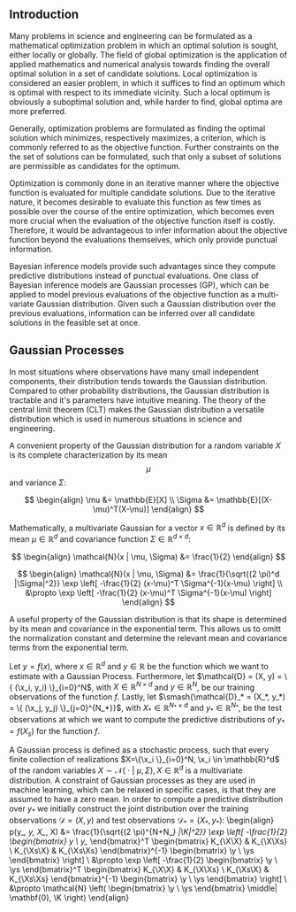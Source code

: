 <script type="text/x-mathjax-config">
MathJax.Hub.Config({
  CommonHTML: {
    scale: 130
  }
});
</script>
<script type="text/x-mathjax-config">
  MathJax.Hub.Config({
    tex2jax: {
      inlineMath: [ ['$','$'], ["\\(","\\)"] ],
      processEscapes: true
    }
  });
</script>
<script type="text/javascript" async
src="https://cdn.mathjax.org/mathjax/latest/MathJax.js?config=TeX-MML-AM_CHTML">
</script>


## Introduction

Many problems in science and engineering can be formulated as a mathematical optimization problem in which an optimal solution is sought, either locally or globally.
The field of global optimization is the application of applied mathematics and numerical analysis towards finding the overall optimal solution in a set of candidate solutions.
Local optimization is considered an easier problem, in which it suffices to find an optimum which is optimal with respect to its immediate vicinity.
Such a local optimum is obviously a suboptimal solution and, while harder to find, global optima are more preferred.

Generally, optimization problems are formulated as finding the optimal solution which minimizes, respectively maximizes, a criterion, which is commonly referred to as the objective function.
Further constraints on the the set of solutions can be formulated, such that only a subset of solutions are permissible as candidates for the optimum.

Optimization is commonly done in an iterative manner where the objective function is evaluated for multiple candidate solutions.
Due to the iterative nature, it becomes desirable to evaluate this function as few times as possible over the course of the entire optimization, which becomes even more crucial when the evaluation of the objective function itself is costly.
Therefore, it would be advantageous to infer information about the objective function beyond the evaluations themselves, which only provide punctual information.

Bayesian inference models provide such advantages since they compute predictive distributions instead of punctual evaluations.
One class of Bayesian inference models are Gaussian processes (GP), which can be applied to model previous evaluations of the objective function as a multi-variate Gaussian distribution.
Given such a Gaussian distribution over the previous evaluations, information can be inferred over all candidate solutions in the feasible set at once.

## Gaussian Processes

In most situations where observations have many small independent components, their distribution tends towards the Gaussian distribution.
Compared to other probability distributions, the Gaussian distribution is tractable and it's parameters have intuitive meaning.
The theory of the central limit theorem (CLT) makes the Gaussian distribution a versatile distribution which is used in numerous situations in science and engineering.

A convenient property of the Gaussian distribution for a random variable $X$ is its complete characterization by its mean $$\mu$$ and variance $\Sigma$:

$$
\begin{align}
     \mu &= \mathbb{E}[X] \\
     \Sigma &= \mathbb{E}[(X-\mu)^T(X-\mu)]
\end{align}
$$

Mathematically, a multivariate Gaussian for a vector $x \in \mathbb{R}^d$ is defined by its mean $\mu \in \mathbb{R}^d$ and covariance function $\Sigma \in \mathbb{R}^{d \times d}$:

$$
\begin{align}
    \mathcal{N}(x | \mu, \Sigma) &=
               \frac{1}{2}
\end{align}
$$

$$
\begin{align}
          \mathcal{N}(x | \mu, \Sigma) &=
               \frac{1}{\sqrt{(2 \pi)^d |\Sigma|^2}}
               \exp \left[
               -\frac{1}{2}
               (x-\mu)^T \Sigma^{-1}(x-\mu)
               \right] \\
               &\propto
               \exp \left[
               -\frac{1}{2}
               (x-\mu)^T \Sigma^{-1}(x-\mu)
               \right]
\end{align}
$$

A useful property of the Gaussian distribution is that its shape is determined by its mean and covariance in the exponential term.
This allows us to omitt the normalization constant and determine the relevant mean and covariance terms from the exponential term.

Let $y=f(x)$, where $x \in \mathbb{R}^d$ and $y \in \mathbb{R}$ be the function which we want to estimate with a Gaussian Process.
Furthermore, let $\mathcal{D} = (X, y) = \{ (\x_i, y_i) \}_{i=0}^N$, with $X \in \mathbb{R}^{N \times d}$ and $y \in \mathbb{R}^{N}$, be our training observations of the function $f$.
Lastly, let $\smash{\mathcal{D}_* = (X_*, y_*) = \{ (\x_j, y_j) \}_{j=0}^{N_*}}$, with $X_* \in \mathbb{R}^{N_* \times d}$ and $y_* \in \mathbb{R}^{N_*}$, be the test observations at which we want to compute the predictive distributions of $y_* =f(X_s)$ for the function $f$.

A Gaussian process is defined as a stochastic process, such that every finite collection of realizations $X=\{\x_i \}_{i=0}^N, \x_i \in \mathbb{R}^d$ of the random variables $X \sim \mathcal{N}(\ \cdot \ | \ \mu, \Sigma), X \in \mathbb{R}^d$ is a multivariate distribution.
A constraint of Gaussian processes as they are used in machine learning, which can be relaxed in specific cases, is that they are assumed to have a zero mean.
In order to compute a predictive distribution over $y_*$ we initially construct the joint distribution over the training observations $\mathcal{D} = (X,y)$ and test observations $\mathcal{D}_* = (X_*,y_*)$:
\begin{align}
     p(y_*, y, X_*, X) &= \frac{1}{\sqrt{(2 \pi)^{N+N_*} |\K|^2}}
     \exp \left[
     -\frac{1}{2}
     \begin{bmatrix}
          y \\
          y_*
     \end{bmatrix}^T
     \begin{bmatrix}
          K_{\X\X} & K_{\X\Xs} \\
          K_{\Xs\X} & K_{\Xs\Xs}
     \end{bmatrix}^{-1}
     \begin{bmatrix}
          \y \\
          \ys
     \end{bmatrix}
     \right] \\
     &\propto
     \exp \left[
     -\frac{1}{2}
     \begin{bmatrix}
          \y \\
          \ys
     \end{bmatrix}^T
     \begin{bmatrix}
          K_{\X\X} & K_{\X\Xs} \\
          K_{\Xs\X} & K_{\Xs\Xs}
     \end{bmatrix}^{-1}
     \begin{bmatrix}
          \y \\
          \ys
     \end{bmatrix}
     \right] \\
     &\propto
     \mathcal{N}
     \left(
     \begin{bmatrix}
          \y \\
          \ys
     \end{bmatrix} \middle|
     \mathbf{0}, \K
     \right)
\end{align}
